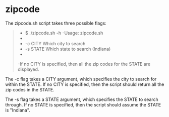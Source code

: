 # zipcode
The zipcode.sh script takes three possible flags:

 > - $ ./zipcode.sh -h
 > -Usage: zipcode.sh
 > -
 > -  -c      CITY    Which city to search
 > -  -s      STATE   Which state to search (Indiana)
 > -
 > -If no CITY is specified, then all the zip codes for the STATE are displayed.

The -c flag takes a CITY argument, which specifies the city to search for within the STATE. If no CITY is specified, then the script should return all the zip codes in the STATE.

The -s flag takes a STATE argument, which specifies the STATE to search through. If no STATE is specified, then the script should assume the STATE is "Indiana".
